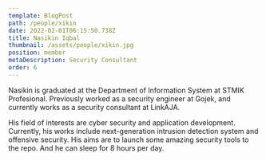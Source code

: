 ```yaml
---
template: BlogPost
path: /people/xikin
date: 2022-02-01T06:15:50.738Z
title: Nasikin Iqbal
thumbnail: /assets/people/xikin.jpg
position: member
metaDescription: Security Consultant
order: 6
---
```


Nasikin is graduated at the Department of Information System at STMIK Profesional. Previously worked as a security engineer at Gojek, and currently works as a security consultant at LinkAJA.

His field of interests are cyber security and application development. Currently, his works include next-generation intrusion detection system and offensive security. His aims are to launch some amazing security tools to the repo. And he can sleep for 8 hours per day.
